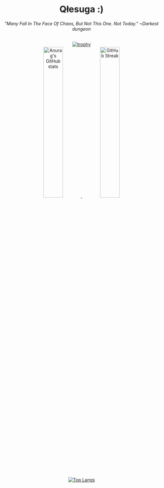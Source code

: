 <h1 align="center">Qłesuga :)</h1>
<h6 align="center">"Many Fall In The Face Of Chaos, But Not This One. Not Today." ~Darkest dungeon</h6>
<p align="center">
  <a href="https://github.com/ryo-ma/github-profile-trophy">
    <img src="https://github-profile-trophy.vercel.app/?username=Qlesuga&theme=onedark" alt="trophy">
  </a>
  
  <br>
  
  <a href="https://github.com/anuraghazra/github-readme-stats">
    <img width="35%" src="https://github-readme-stats.vercel.app/api?username=Qlesuga&show_icons=true&theme=onedark" alt="Anurag's GitHub stats">
  </a>
  
  <a href="https://git.io/streak-stats">
    <img width="35%" src="https://github-readme-streak-stats.herokuapp.com/?user=Qlesuga&theme=onedark" alt="GitHub Streak">
  </a>
  
  <br>
  <a href="https://github.com/anuraghazra/github-readme-stats">
    <img src="https://github-readme-stats.vercel.app/api/top-langs/?username=Qlesuga&layout=compact&theme=onedark" alt="Top Langs">
  </a>
   
</p>
